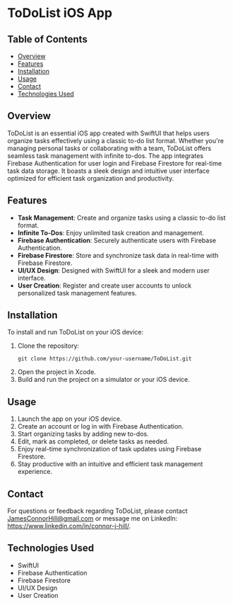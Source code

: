 # ToDoList iOS App

## Table of Contents
- [Overview](#overview)
- [Features](#features)
- [Installation](#installation)
- [Usage](#usage)
- [Contact](#contact)
- [Technologies Used](#technologies-used)

## Overview
ToDoList is an essential iOS app created with SwiftUI that helps users organize tasks effectively using a classic to-do list format. Whether you're managing personal tasks or collaborating with a team, ToDoList offers seamless task management with infinite to-dos. The app integrates Firebase Authentication for user login and Firebase Firestore for real-time task data storage. It boasts a sleek design and intuitive user interface optimized for efficient task organization and productivity.

## Features
- **Task Management**: Create and organize tasks using a classic to-do list format.
- **Infinite To-Dos**: Enjoy unlimited task creation and management.
- **Firebase Authentication**: Securely authenticate users with Firebase Authentication.
- **Firebase Firestore**: Store and synchronize task data in real-time with Firebase Firestore.
- **UI/UX Design**: Designed with SwiftUI for a sleek and modern user interface.
- **User Creation**: Register and create user accounts to unlock personalized task management features.

## Installation
To install and run ToDoList on your iOS device:
1. Clone the repository:
   ```
   git clone https://github.com/your-username/ToDoList.git
   ```
2. Open the project in Xcode.
3. Build and run the project on a simulator or your iOS device.

## Usage
1. Launch the app on your iOS device.
2. Create an account or log in with Firebase Authentication.
3. Start organizing tasks by adding new to-dos.
4. Edit, mark as completed, or delete tasks as needed.
5. Enjoy real-time synchronization of task updates using Firebase Firestore.
6. Stay productive with an intuitive and efficient task management experience.

## Contact
For questions or feedback regarding ToDoList, please contact JamesConnorHill@gmail.com or message me on LinkedIn: https://www.linkedin.com/in/connor-j-hill/.

## Technologies Used
- SwiftUI
- Firebase Authentication
- Firebase Firestore
- UI/UX Design
- User Creation
